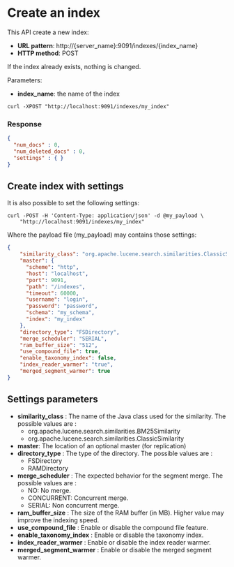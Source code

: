 # Create an index

This API create a new index:

* **URL pattern**: http://{server_name}:9091/indexes/{index_name}
* **HTTP method**: POST

If the index already exists, nothing is changed.

Parameters:

* **index_name**: the name of the index

```
curl -XPOST "http://localhost:9091/indexes/my_index"
```

### Response

```json
{
  "num_docs" : 0,
  "num_deleted_docs" : 0,
  "settings" : { }
}
```

## Create index with settings

It is also possible to set the following settings:

```shell
curl -POST -H 'Content-Type: application/json' -d @my_payload \
    "http://localhost:9091/indexes/my_index"
```

Where the payload file (my_payload) may contains those settings:

```json
{
    "similarity_class": "org.apache.lucene.search.similarities.ClassicSimilarity",
    "master": {
      "scheme": "http",
      "host": "localhost",
      "port": 9091,
      "path": "/indexes", 
      "timeout": 60000,
      "username": "login",
      "password": "password",
      "schema": "my_schema",
      "index": "my_index"
    },
    "directory_type": "FSDirectory",
    "merge_scheduler": "SERIAL",
    "ram_buffer_size": "512",
    "use_compound_file": true,
    "enable_taxonomy_index": false,
    "index_reader_warmer": "true",
    "merged_segment_warmer": true
}
```

## Settings parameters

- **similarity_class** :
  The name of the Java class used for the similarity.
  The possible values are :
  * org.apache.lucene.search.similarities.BM25Similarity
  * org.apache.lucene.search.similarities.ClassicSimilarity
- **master**: The location of an optional master (for replication)
- **directory_type** : The type of the directory. The possible values are : 
  * FSDirectory
  * RAMDirectory
- **merge_scheduler** :
  The expected behavior for the segment merge. The possible values are : 
  * NO: No merge.
  * CONCURRENT: Concurrent merge.
  * SERIAL: Non concurrent merge.
- **ram_buffer_size** : The size of the RAM buffer (in MB). Higher value may improve the indexing speed.
- **use_compound_file** : Enable or disable the compound file feature.
- **enable_taxonomy_index** : Enable or disable the taxonomy index.
- **index_reader_warmer** : Enable or disable the index reader warmer.
- **merged_segment_warmer** : Enable or disable the merged segment warmer.
